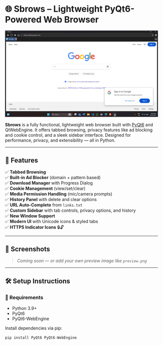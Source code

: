 # 🌐 Sbrows – Lightweight PyQt6-Powered Web Browser

![screenshot](preview.png)

**Sbrows** is a fully functional, lightweight web browser built with [PyQt6](https://www.riverbankcomputing.com/software/pyqt/intro) and QtWebEngine. It offers tabbed browsing, privacy features like ad blocking and cookie control, and a sleek sidebar interface. Designed for performance, privacy, and extensibility — all in Python.

---

## 🚀 Features

✅ **Tabbed Browsing**  
✅ **Built-in Ad Blocker** (domain + pattern based)  
✅ **Download Manager** with Progress Dialog  
✅ **Cookie Management** (view/set/clear)  
✅ **Media Permission Handling** (mic/camera prompts)  
✅ **History Panel** with delete and clear options  
✅ **URL Auto-Complete** from `links.txt`  
✅ **Custom Sidebar** with tab controls, privacy options, and history  
✅ **New Window Support**  
✅ **Modern UI** with Unicode icons & styled tabs  
✅ **HTTPS Indicator Icons** 🔒🔓  

---

## 📸 Screenshots

> _Coming soon — or add your own preview image like `preview.png`_

---

## 🛠️ Setup Instructions

### 🔧 Requirements
- Python 3.9+
- PyQt6
- PyQt6-WebEngine

Install dependencies via pip:

```bash
pip install PyQt6 PyQt6-WebEngine
